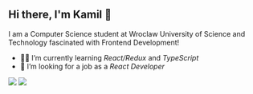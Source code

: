 ## Hi there, I'm Kamil 👋

I am a Computer Science student at Wroclaw University of Science and Technology fascinated with Frontend Development!

- 👨‍🎓 I’m currently learning *React/Redux* and *TypeScript*
- 🤞 I’m looking for a job as a *React Developer*

<img src="https://github-readme-stats.vercel.app/api?username=kamilkow1123&&show_icons=true&count_private=true&theme=nord">
<img src="https://github-readme-stats.vercel.app/api/top-langs/?username=kamilkow1123&layout=compact&count_private=true&theme=nord">
